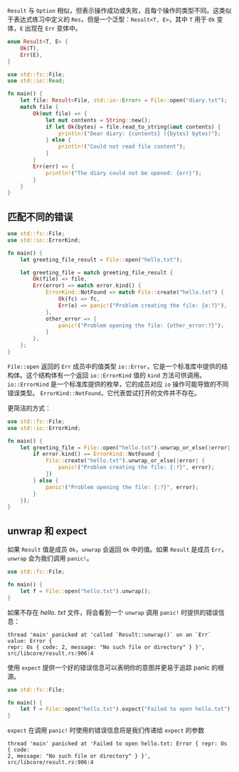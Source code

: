 `Result` 与 `Option` 相似，但表示操作成功或失败，且每个操作的类型不同。这类似于表达式练习中定义的 `Res`，但是一个泛型：`Result<T, E>`，其中 `T` 用于 `Ok` 变体，`E` 出现在 `Err` 变体中。

```rust
enum Result<T, E> {
    Ok(T),
    Err(E),
}
```


```rust
use std::fs::File;
use std::io::Read;

fn main() {
    let file: Result<File, std::io::Error> = File::open("diary.txt");
    match file {
        Ok(mut file) => {
            let mut contents = String::new();
            if let Ok(bytes) = file.read_to_string(&mut contents) {
                println!("Dear diary: {contents} ({bytes} bytes)");
            } else {
                println!("Could not read file content");
            }
        }
        Err(err) => {
            println!("The diary could not be opened: {err}");
        }
    }
}
```

## 匹配不同的错误
```rust
use std::fs::File;
use std::io::ErrorKind;

fn main() {
    let greeting_file_result = File::open("hello.txt");

    let greeting_file = match greeting_file_result {
        Ok(file) => file,
        Err(error) => match error.kind() {
            ErrorKind::NotFound => match File::create("hello.txt") {
                Ok(fc) => fc,
                Err(e) => panic!("Problem creating the file: {e:?}"),
            },
            other_error => {
                panic!("Problem opening the file: {other_error:?}");
            }
        },
    };
}
```
`File::open` 返回的 `Err` 成员中的值类型 `io::Error`，它是一个标准库中提供的结构体。这个结构体有一个返回 `io::ErrorKind` 值的 `kind` 方法可供调用。`io::ErrorKind` 是一个标准库提供的枚举，它的成员对应 `io` 操作可能导致的不同错误类型。
`ErrorKind::NotFound`，它代表尝试打开的文件并不存在。

更简洁的方式：
```rust
use std::fs::File;
use std::io::ErrorKind;

fn main() {
    let greeting_file = File::open("hello.txt").unwrap_or_else(|error| {
        if error.kind() == ErrorKind::NotFound {
            File::create("hello.txt").unwrap_or_else(|error| {
                panic!("Problem creating the file: {:?}", error);
            })
        } else {
            panic!("Problem opening the file: {:?}", error);
        }
    });
}
```
## unwrap 和 expect
如果 `Result` 值是成员 `Ok`，`unwrap` 会返回 `Ok` 中的值。如果 `Result` 是成员 `Err`，`unwrap` 会为我们调用 `panic!`。
```rust
use std::fs::File;

fn main() {
    let f = File::open("hello.txt").unwrap();
}
```
如果不存在 _hello. txt_ 文件，将会看到一个 `unwrap` 调用 `panic!` 时提供的错误信息：
```
thread 'main' panicked at 'called `Result::unwrap()` on an `Err` value: Error {
repr: Os { code: 2, message: "No such file or directory" } }',
src/libcore/result.rs:906:4
```


使用 `expect` 提供一个好的错误信息可以表明你的意图并更易于追踪 panic 的根源。
```rust
use std::fs::File;

fn main() {
    let f = File::open("hello.txt").expect("Failed to open hello.txt");
}
```
`expect` 在调用 `panic!` 时使用的错误信息将是我们传递给 `expect` 的参数
```
thread 'main' panicked at 'Failed to open hello.txt: Error { repr: Os { code:
2, message: "No such file or directory" } }', src/libcore/result.rs:906:4
```
